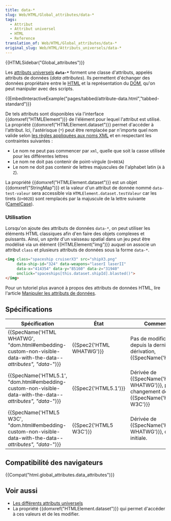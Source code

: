 ```yaml
---
title: data-*
slug: Web/HTML/Global_attributes/data-*
tags:
  - Attribut
  - Attribut universel
  - HTML
  - Reference
translation_of: Web/HTML/Global_attributes/data-*
original_slug: Web/HTML/Attributs_universels/data-*
---
```

{{HTMLSidebar("Global_attributes")}}

Les [attributs universels](/fr/docs/Web/HTML/Attributs_universels) **`data-*`** forment une classe d'attributs, appelés attributs de données (_data attributes_). Ils permettent d'échanger des données propriétaire entre le [HTML](/fr/docs/Web/HTML) et la représentation du [DOM](/fr/docs/Web/API/Référence_du_DOM_Gecko), qu'on peut manipuler avec des scripts.

{{EmbedInteractiveExample("pages/tabbed/attribute-data.html","tabbed-standard")}}

De tels attributs sont disponibles via l'interface {{domxref("HTMLElement")}} de l'élément pour lequel l'attribut est utilisé. La propriété {{domxref("HTMLElement.dataset")}} permet d'accéder à l'attribut.
Ici, l'astérisque (`*`) peut être remplacée par n'importe quel nom valide selon [les règles appliquées aux noms XML](https://www.w3.org/TR/REC-xml/#NT-Name) et en respectant les contraintes suivantes :

- Le nom ne peut pas commencer par `xml`, quelle que soit la casse utilisée pour les différentes lettres
- Le nom ne doit pas contenir de point-virgule (`U+003A`)
- Le nom ne doit pas contenir de lettres majuscules de l'alphabet latin (`A` à `Z`).

La propriété {{domxref("HTMLElement.dataset")}} est un objet {{domxref("StringMap")}} et la valeur d'un attribut de donnée nommé `data-test-valeur` sera accessible via `HTMLElement.dataset.testValeur` car les tirets (`U+002D`) sont remplacés par la majuscule de la lettre suivante ([CamelCase](https://fr.wikipedia.org/wiki/CamelCase)).

### Utilisation

Lorsqu'on ajoute des attributs de données `data-*`, on peut utiliser les éléments HTML classiques afin d'en faire des objets complexes et puissants. Ainsi, un _sprite_ d'un vaisseau spatial dans un jeu peut être modélisé via un élément {{HTMLElement("img")}} auquel on associe un attribut `class` et plusieurs attributs de données sous la forme `data-*`.

```html
<img class="spaceship cruiserX3" src="shipX3.png"
     data-ship-id="324" data-weapons="laserI laserII"
     data-x="414354" data-y="85160" data-z="31940"
     onclick="spaceships[this.dataset.shipId].blasted()">
</img>
```

Pour un tutoriel plus avancé à propos des attributs de données HTML, lire l'article [Manipuler les attributs de données](/fr/Apprendre/HTML/Comment/Utiliser_attributs_donnes).

## Spécifications

| Spécification                                                                                                                                        | État                             | Commentaires                                                                                               |
| ---------------------------------------------------------------------------------------------------------------------------------------------------- | -------------------------------- | ---------------------------------------------------------------------------------------------------------- |
| {{SpecName('HTML WHATWG', "dom.html#embedding-custom-non-visible-data-with-the-data-*-attributes", "data-*")}} | {{Spec2('HTML WHATWG')}} | Pas de modification depuis la dernière dérivation, {{SpecName('HTML5.1')}}                        |
| {{SpecName('HTML5.1', "dom.html#embedding-custom-non-visible-data-with-the-data-*-attributes", "data-*")}}         | {{Spec2('HTML5.1')}}     | Dérivée de {{SpecName('HTML WHATWG')}}, pas de changement depuis {{SpecName('HTML5 W3C')}} |
| {{SpecName('HTML5 W3C', "dom.html#embedding-custom-non-visible-data-with-the-data-*-attributes", "data-*")}}     | {{Spec2('HTML5 W3C')}}     | Dérivée de {{SpecName('HTML WHATWG')}}, définition initiale.                                      |

## Compatibilité des navigateurs

{{Compat("html.global_attributes.data_attributes")}}

## Voir aussi

- [Les différents attributs universels](/fr/docs/Web/HTML/Attributs_universels)
- La propriété {{domxref("HTMLElement.dataset")}} qui permet d'accéder à ces valeurs et de les modifier.
